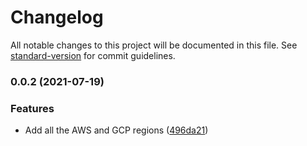 # Changelog

All notable changes to this project will be documented in this file. See [standard-version](https://github.com/conventional-changelog/standard-version) for commit guidelines.

### 0.0.2 (2021-07-19)


### Features

* Add all the AWS and GCP regions ([496da21](https://github.com/nicolasdao/get-regions/commit/496da211b6c55a3795681a1e9466694d1ac910f4))
